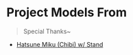 # Project Models From

> Special Thanks~

+ [Hatsune Miku (Chibi) w/ Stand](https://sketchfab.com/3d-models/hatsune-miku-chibi-w-stand-7310aaeb8370428e966bdcff414273e7)
